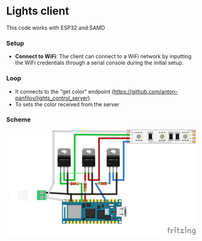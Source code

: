 # Lights client

This code works with ESP32 and SAMD

### Setup
- **Connect to WiFi**: The client can connect to a WiFi network by inputting the WiFi credentials through a serial console during the initial setup.

### Loop
- It connects to the "get color" endpoint (https://github.com/anton-panfilov/lights_control_server).
- To sets the color received from the server

### Scheme
![alt schematic](fritzing/nano_wifi_bb.svg)
